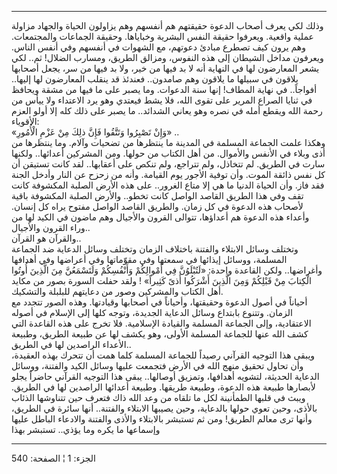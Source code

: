 ------------------------------------------------------------------------

وذلك لكي يعرف أصحاب الدعوة حقيقتهم هم أنفسهم وهم يزاولون الحياة والجهاد
مزاولة عملية واقعية. ويعرفوا حقيقة النفس البشرية وخباياها. وحقيقة
الجماعات والمجتمعات. وهم يرون كيف تصطرع مبادئ دعوتهم، مع الشهوات في
أنفسهم وفي أنفس الناس. ويعرفون مداخل الشيطان إلى هذه النفوس، ومزالق
الطريق، ومسارب الضلال! ثم.. لكي يشعر المعارضون لها في النهاية أنه لا بد
فيها من خير، ولا بد فيها من سر، يجعل أصحابها يلاقون في سبيلها ما يلاقون
وهم صامدون.. فعندئذ قد ينقلب المعارضون لها إليها.. أفواجاً.. في نهاية
المطاف! إنها سنة الدعوات. وما يصبر على ما فيها من مشقة ويحافظ في ثنايا
الصراع المرير على تقوى الله، فلا يشط فيعتدي وهو يرد الاعتداء ولا ييأس من
رحمة الله ويقطع أمله في نصره وهو يعاني الشدائد.. ما يصبر على ذلك كله إلا
أولو العزم الأقوياء:  
«وَإِنْ تَصْبِرُوا وَتَتَّقُوا فَإِنَّ ذلِكَ مِنْ عَزْمِ الْأُمُورِ» ..  
وهكذا علمت الجماعة المسلمة في المدينة ما ينتظرها من تضحيات وآلام. وما
ينتظرها من أذى وبلاء في الأنفس والأموال. من أهل الكتاب من حولها. ومن
المشركين أعدائها.. ولكنها سارت في الطريق. لم تتخاذل، ولم تتراجع، ولم
تنكص على أعقابها.. لقد كانت تستيقن أن كل نفس ذائقة الموت. وأن توفية
الأجور يوم القيامة. وأنه من زحزح عن النار وأدخل الجنة فقد فاز. وأن
الحياة الدنيا ما هي إلا متاع الغرور.. على هذه الأرض الصلبة المكشوفة كانت
تقف وفي هذا الطريق القاصد الواصل كانت تخطو.. والأرض الصلبة المكشوفة
باقية لأصحاب هذه الدعوة في كل زمان. والطريق القاصد الواصل مفتوح يراه كل
إنسان. وأعداء هذه الدعوة هم أعداؤها، تتوالى القرون والأجيال وهم ماضون في
الكيد لها من وراء القرون والأجيال..  
والقرآن هو القرآن..  
وتختلف وسائل الابتلاء والفتنة باختلاف الزمان وتختلف وسائل الدعاية ضد
الجماعة المسلمة، ووسائل إيذائها في سمعتها وفي مقوّماتها وفي أعراضها وفي
أهدافها وأغراضها.. ولكن القاعدة واحدة: «لَتُبْلَوُنَّ فِي أَمْوالِكُمْ وَأَنْفُسِكُمْ
وَلَتَسْمَعُنَّ مِنَ الَّذِينَ أُوتُوا الْكِتابَ مِنْ قَبْلِكُمْ وَمِنَ الَّذِينَ أَشْرَكُوا أَذىً كَثِيراً» !
ولقد حفلت السورة بصور من مكايد أهل الكتاب والمشركين وصور من دعايتهم
للبلبلة والتشكيك.  
أحياناً في أصول الدعوة وحقيقتها، وأحياناً في أصحابها وقيادتها. وهذه الصور
تتجدد مع الزمان. وتتنوع بابتداع وسائل الدعاية الجديدة، وتوجه كلها إلى
الإسلام في أصوله الاعتقادية، وإلى الجماعة المسلمة والقيادة الإسلامية.
فلا تخرج على هذه القاعدة التي كشف الله عنها للجماعة المسلمة الأولى، وهو
يكشف لها عن طبيعة الطريق، وطبيعة الأعداء الراصدين لها في الطريق..  
ويبقى هذا التوجيه القرآني رصيداً للجماعة المسلمة كلما همت أن تتحرك بهذه
العقيدة، وأن تحاول تحقيق منهج الله في الأرض فتجمعت عليها وسائل الكيد
والفتنة، ووسائل الدعاية الحديثة، لتشويه أهدافها، وتمزيق أوصالها.. يبقى
هذا التوجيه القرآني حاضراً يجلو لأبصارها طبيعة هذه الدعوة، وطبيعة طريقها.
وطبيعة أعدائها الراصدين لها في الطريق. ويبث في قلبها الطمأنينة لكل ما
تلقاه من وعد الله ذاك فتعرف حين تتناوشها الذئاب بالأذى، وحين تعوي حولها
بالدعاية، وحين يصيبها الابتلاء والفتنة.. أنها سائرة في الطريق، وأنها ترى
معالم الطريق! ومن ثم تستبشر بالابتلاء والأذى والفتنة والادعاء الباطل
عليها وإسماعها ما يكره وما يؤذي.. تستبشر بهذا

------------------------------------------------------------------------

الجزء: 1 ¦ الصفحة: 540
